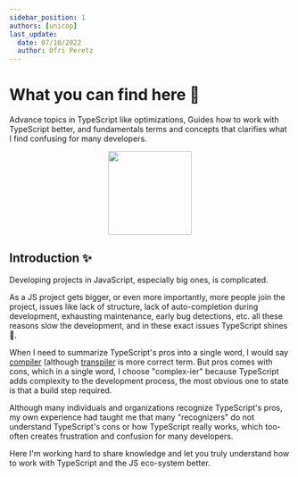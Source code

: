 ```yaml
---
sidebar_position: 1
authors: [unicop]
last_update:
  date: 07/10/2022
  author: Ofri Peretz
---
```


# What you can find here 🧐

Advance topics in TypeScript like optimizations, Guides how to work with TypeScript better, and fundamentals terms and concepts that clarifies what I find confusing for many developers.

<p align="center">
    <img src="/img/typescript/ts-logo-256.svg" width="150" />
</p>

## Introduction ✨

Developing projects in JavaScript, especially big ones, is complicated.

As a JS project gets bigger, or even more importantly, more people join the project, issues like lack of structure, lack of auto-completion during development, exhausting maintenance, early bug detections, etc. all these reasons slow the development, and in these exact issues TypeScript shines 🌠.

When I need to summarize TypeScript's pros into a single word, I would say [compiler](../foundations/compiler.md) (although [transpiler](../foundations/transpiler.md) is more correct term.
But pros comes with cons, which in a single word, I choose "complex-ier" because TypeScript adds complexity to the development process, the most obvious one to state is that a build step required.

Although many individuals and organizations recognize TypeScript's pros, my own experience had taught me that many "recognizers" do not understand TypeScript's cons or how TypeScript really works, which too-often creates frustration and confusion for many developers.

Here I'm working hard to share knowledge and let you truly understand how to work with TypeScript and the JS eco-system better.

<!-- import Author from '@theme/BlogPostItem/Header/Author';

<Author author={{email: 'its.op.the.unicorn@gmail.com',title: 'Software Developer @ Snappy',name: 'Ofri Peretz',url: 'https://unicop.art',imageURL: 'https://github.com/unicop.png'}} className="hero\_\_subtitle"></Author>

--- -->

<!-- ![x](/img/typescript/ts-logo-128.svg) -->
